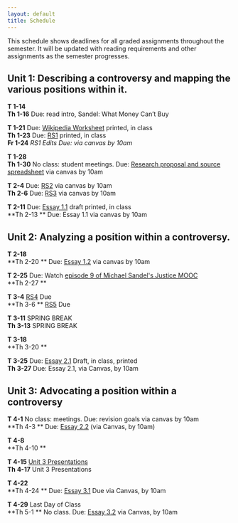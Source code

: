```yaml
---
layout: default
title: Schedule
---
```

This schedule shows deadlines for all graded assignments throughout the semester. It will be updated with reading requirements and other assignments as the semester progresses.

## Unit 1: Describing a controversy and mapping the various positions within it. 

**T   1-14**  
**Th 1-16**		Due: read intro, Sandel: What Money Can’t Buy  

**T   1-21**	Due: [Wikipedia Worksheet](documents/wikipedia.docx) printed, in class  
**Th 1-23**		Due: [RS1](assignments/r1.html) printed, in class  
**Fr  1-24**	*RS1 Edits Due: via canvas by 10am*  

**T   1-28**	  
**Th 1-30**		No class: student meetings. Due: [Research proposal and source spreadsheet](assignments/proposal.html) via canvas by 10am   


**T   2-4**		Due: [RS2](assignments/r3.html) via canvas by 10am  
**Th 2-6**		Due: [RS3](assignments/r3.html) via canvas by 10am  

**T   2-11**	Due: [Essay 1.1](assignments/essay1.html) draft printed, in class   
**Th 2-13 **	Due: Essay 1.1 via canvas by 10am    
 
## Unit 2: Analyzing a position within a controversy.      

**T   2-18**   
**Th 2-20 **	Due: [Essay 1.2](assignments/revisions.html) via canvas by 10am  

**T   2-25**  	Due: Watch [episode 9 of Michael Sandel's Justice MOOC](http://www.justiceharvard.org/2011/02/episode-09/#watch)  
**Th 2-27 **   

**T   3-4**		[RS4](assignments/r4.html) Due  
**Th 3-6 **		[RS5](assignments/r5.html) Due  

**T   3-11**	SPRING BREAK  
**Th 3-13**		SPRING BREAK  

**T   3-18**  
**Th 3-20 **  

**T   3-25**	Due: [Essay 2.1](assignments/essay2.html) Draft, in class, printed  
**Th 3-27**		Due: Essay 2.1, via Canvas, by 10am  

## Unit 3: Advocating a position within a controversy   


**T   4-1**		No class: meetings. Due: revision goals via canvas by 10am  
**Th 4-3 **		Due: [Essay 2.2](assignments/revisions.html) (via Canvas, by 10am)  

**T   4-8**   	  
**Th 4-10 **   

**T   4-15**	[Unit 3 Presentations](assignments/presentation.html)  
**Th 4-17**		Unit 3 Presentations  

**T   4-22**    
**Th 4-24 **	Due: [Essay 3.1](assignments/essay3.html) Due via Canvas, by 10am  

**T   4-29**	Last Day of Class  
**Th 5-1 **		No class. Due: [Essay 3.2](assignments/revisions.html) via Canvas, by 10am  